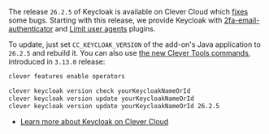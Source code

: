 
The release `26.2.5` of Keycloak is available on Clever Cloud which [fixes](https://github.com/keycloak/keycloak/releases/26.2.5) some bugs. Starting with this release, we provide Keycloak with [2fa-email-authenticator](https://github.com/please-openit/keycloak-2fa-email-authenticator) and [Limit user agents](https://github.com/please-openit/keycloak-authenticator-limit-user-agents) plugins.

To update, just set `CC_KEYCLOAK_VERSION` of the add-on's Java application to `26.2.5` and rebuild it. You can also use [the new Clever Tools commands](/developers/doc/cli/operators/), introduced in `3.13.0` release:

```bash
clever features enable operators

clever keycloak version check yourKeycloakNameOrId
clever keycloak version update yourKeycloakNameOrId
clever keycloak version update yourKeycloakNameOrId 26.2.5
```

- [Learn more about Keycloak on Clever Cloud](/developers/doc/addons/keycloak)


